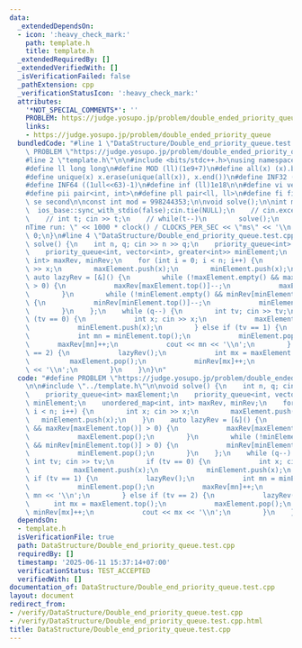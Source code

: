 ```yaml
---
data:
  _extendedDependsOn:
  - icon: ':heavy_check_mark:'
    path: template.h
    title: template.h
  _extendedRequiredBy: []
  _extendedVerifiedWith: []
  _isVerificationFailed: false
  _pathExtension: cpp
  _verificationStatusIcon: ':heavy_check_mark:'
  attributes:
    '*NOT_SPECIAL_COMMENTS*': ''
    PROBLEM: https://judge.yosupo.jp/problem/double_ended_priority_queue
    links:
    - https://judge.yosupo.jp/problem/double_ended_priority_queue
  bundledCode: "#line 1 \"DataStructure/Double_end_priority_queue.test.cpp\"\n#define\
    \ PROBLEM \"https://judge.yosupo.jp/problem/double_ended_priority_queue\"\n\n\
    #line 2 \"template.h\"\n\n#include <bits/stdc++.h>\nusing namespace std;\n \n\
    #define ll long long\n#define MOD (ll)(1e9+7)\n#define all(x) (x).begin(),(x).end()\n\
    #define unique(x) x.erase(unique(all(x)), x.end())\n#define INF32 ((1ull<<31)-1)\n\
    #define INF64 ((1ull<<63)-1)\n#define inf (ll)1e18\n\n#define vi vector<int>\n\
    #define pii pair<int, int>\n#define pll pair<ll, ll>\n#define fi first\n#define\
    \ se second\n\nconst int mod = 998244353;\n\nvoid solve();\n\nint main(){\n  \
    \  ios_base::sync_with_stdio(false);cin.tie(NULL);\n    // cin.exceptions(cin.failbit);\n\
    \    // int t; cin >> t;\n    // while(t--)\n        solve();\n    cerr << \"\\\
    nTime run: \" << 1000 * clock() / CLOCKS_PER_SEC << \"ms\" << '\\n';\n    return\
    \ 0;\n}\n#line 4 \"DataStructure/Double_end_priority_queue.test.cpp\"\n\nvoid\
    \ solve() {\n    int n, q; cin >> n >> q;\n    priority_queue<int> maxElement;\n\
    \    priority_queue<int, vector<int>, greater<int>> minElement;\n    unordered_map<int,\
    \ int> maxRev, minRev;\n    for (int i = 0; i < n; i++) {\n        int x; cin\
    \ >> x;\n        maxElement.push(x);\n        minElement.push(x);\n    }\n   \
    \ auto lazyRev = [&]() {\n        while (!maxElement.empty() && maxRev[maxElement.top()]\
    \ > 0) {\n            maxRev[maxElement.top()]--;\n            maxElement.pop();\n\
    \        }\n        while (!minElement.empty() && minRev[minElement.top()] > 0)\
    \ {\n            minRev[minElement.top()]--;\n            minElement.pop();\n\
    \        }\n    };\n    while (q--) {\n        int tv; cin >> tv;\n        if\
    \ (tv == 0) {\n            int x; cin >> x;\n            maxElement.push(x);\n\
    \            minElement.push(x);\n        } else if (tv == 1) {\n            lazyRev();\n\
    \            int mn = minElement.top();\n            minElement.pop();\n     \
    \       maxRev[mn]++;\n            cout << mn << '\\n';\n        } else if (tv\
    \ == 2) {\n            lazyRev();\n            int mx = maxElement.top();\n  \
    \          maxElement.pop();\n            minRev[mx]++;\n            cout << mx\
    \ << '\\n';\n        }\n    }\n}\n"
  code: "#define PROBLEM \"https://judge.yosupo.jp/problem/double_ended_priority_queue\"\
    \n\n#include \"../template.h\"\n\nvoid solve() {\n    int n, q; cin >> n >> q;\n\
    \    priority_queue<int> maxElement;\n    priority_queue<int, vector<int>, greater<int>>\
    \ minElement;\n    unordered_map<int, int> maxRev, minRev;\n    for (int i = 0;\
    \ i < n; i++) {\n        int x; cin >> x;\n        maxElement.push(x);\n     \
    \   minElement.push(x);\n    }\n    auto lazyRev = [&]() {\n        while (!maxElement.empty()\
    \ && maxRev[maxElement.top()] > 0) {\n            maxRev[maxElement.top()]--;\n\
    \            maxElement.pop();\n        }\n        while (!minElement.empty()\
    \ && minRev[minElement.top()] > 0) {\n            minRev[minElement.top()]--;\n\
    \            minElement.pop();\n        }\n    };\n    while (q--) {\n       \
    \ int tv; cin >> tv;\n        if (tv == 0) {\n            int x; cin >> x;\n \
    \           maxElement.push(x);\n            minElement.push(x);\n        } else\
    \ if (tv == 1) {\n            lazyRev();\n            int mn = minElement.top();\n\
    \            minElement.pop();\n            maxRev[mn]++;\n            cout <<\
    \ mn << '\\n';\n        } else if (tv == 2) {\n            lazyRev();\n      \
    \      int mx = maxElement.top();\n            maxElement.pop();\n           \
    \ minRev[mx]++;\n            cout << mx << '\\n';\n        }\n    }\n}"
  dependsOn:
  - template.h
  isVerificationFile: true
  path: DataStructure/Double_end_priority_queue.test.cpp
  requiredBy: []
  timestamp: '2025-06-11 15:37:14+07:00'
  verificationStatus: TEST_ACCEPTED
  verifiedWith: []
documentation_of: DataStructure/Double_end_priority_queue.test.cpp
layout: document
redirect_from:
- /verify/DataStructure/Double_end_priority_queue.test.cpp
- /verify/DataStructure/Double_end_priority_queue.test.cpp.html
title: DataStructure/Double_end_priority_queue.test.cpp
---
```

